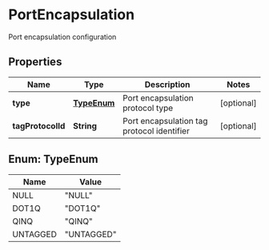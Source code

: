 

# PortEncapsulation

Port encapsulation configuration

## Properties

| Name | Type | Description | Notes |
|------------ | ------------- | ------------- | -------------|
|**type** | [**TypeEnum**](#TypeEnum) | Port encapsulation protocol type |  [optional] |
|**tagProtocolId** | **String** | Port encapsulation tag protocol identifier |  [optional] |



## Enum: TypeEnum

| Name | Value |
|---- | -----|
| NULL | &quot;NULL&quot; |
| DOT1Q | &quot;DOT1Q&quot; |
| QINQ | &quot;QINQ&quot; |
| UNTAGGED | &quot;UNTAGGED&quot; |



